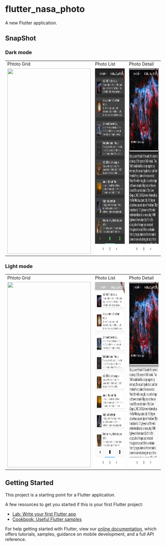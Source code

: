 # flutter_nasa_photo

A new Flutter application.

## SnapShot
### Dark mode
<table>
  <tr>
    <td>Phtoto Grid</td>
     <td>Photo List</td>
     <td>Photo Detail</td>
  </tr>
  <tr>
    <td><img src="https://github.com/tenyears13700114938/nasaPhoto/blob/master/ScreenShot/Screenshot_dark_grid.png" width=270 height=600></td>
    <td><img src="https://github.com/tenyears13700114938/nasaPhoto/blob/master/ScreenShot/Screenshot_dark_list.png" width=270 height=600></td>
    <td><img src="https://github.com/tenyears13700114938/nasaPhoto/blob/master/ScreenShot/Screenshot_dark_detail.png" width=270 height=600></td>
  </tr>
 </table>
 
 ### Light mode
 <table>
  <tr>
    <td>Phtoto Grid</td>
     <td>Photo List</td>
     <td>Photo Detail</td>
  </tr>
  <tr>
    <td><img src="https://github.com/tenyears13700114938/nasaPhoto/blob/master/ScreenShot/Screenshot_light_grid.png" width=270 height=600></td>
    <td><img src="https://github.com/tenyears13700114938/nasaPhoto/blob/master/ScreenShot/Screenshot_light_list.png" width=270 height=600></td>
    <td><img src="https://github.com/tenyears13700114938/nasaPhoto/blob/master/ScreenShot/Screenshot_light_detail.png" width=270 height=600></td>
  </tr>
 </table>


## Getting Started

This project is a starting point for a Flutter application.

A few resources to get you started if this is your first Flutter project:

- [Lab: Write your first Flutter app](https://flutter.dev/docs/get-started/codelab)
- [Cookbook: Useful Flutter samples](https://flutter.dev/docs/cookbook)

For help getting started with Flutter, view our
[online documentation](https://flutter.dev/docs), which offers tutorials,
samples, guidance on mobile development, and a full API reference.
